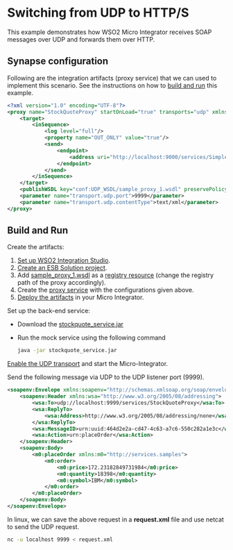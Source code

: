 # Switching from UDP to HTTP/S

This example demonstrates how WSO2 Micro Integrator receives SOAP messages over UDP and forwards them over HTTP.

## Synapse configuration

Following are the integration artifacts (proxy service) that we can used to implement this scenario. See the instructions on how to [build and run](#build-and-run) this example.

```xml 
<?xml version="1.0" encoding="UTF-8"?>
<proxy name="StockQuoteProxy" startOnLoad="true" transports="udp" xmlns="http://ws.apache.org/ns/synapse">
    <target>
        <inSequence>
            <log level="full"/>
            <property name="OUT_ONLY" value="true"/>
            <send>
                <endpoint>
                    <address uri="http://localhost:9000/services/SimpleStockQuoteService"/>
                </endpoint>
            </send>
        </inSequence>
    </target>
    <publishWSDL key="conf:UDP_WSDL/sample_proxy_1.wsdl" preservePolicy="true"/>
    <parameter name="transport.udp.port">9999</parameter>
    <parameter name="transport.udp.contentType">text/xml</parameter>
</proxy>
```

## Build and Run

Create the artifacts:

1. [Set up WSO2 Integration Studio](../../../../develop/installing-WSO2-Integration-Studio).
2. [Create an ESB Solution project](../../../../develop/creating-projects/#esb-config-project).
3. Add [sample_proxy_1.wsdl](https://github.com/wso2-docs/WSO2_EI/blob/master/samples-protocol-switching/sample_proxy_1.wsdl) as a [registry resource](../../../../develop/creating-artifacts/creating-registry-resources) (change the registry path of the proxy accordingly). 
4. Create the [proxy service](../../../../develop/creating-artifacts/creating-a-proxy-service) with the configurations given above.
5. [Deploy the artifacts](../../../../develop/deploy-and-run) in your Micro Integrator.

Set up the back-end service:

* Download the [stockquote_service.jar](
https://github.com/wso2-docs/WSO2_EI/blob/master/Back-End-Service/stockquote_service.jar)

* Run the mock service using the following command
    ```bash
    java -jar stockquote_service.jar
    ```

[Enable the UDP transport](../../../../setup/transport_configurations/configuring-transports/#configuring-the-udp-transport) and start the Micro-Integrator.

Send the following message via UDP to the UDP listener port (9999).
```xml
<soapenv:Envelope xmlns:soapenv="http://schemas.xmlsoap.org/soap/envelope/">
    <soapenv:Header xmlns:wsa="http://www.w3.org/2005/08/addressing">
        <wsa:To>udp://localhost:9999/services/StockQuoteProxy</wsa:To>
        <wsa:ReplyTo>
            <wsa:Address>http://www.w3.org/2005/08/addressing/none</wsa:Address>
        </wsa:ReplyTo>
        <wsa:MessageID>urn:uuid:464d2e2a-cd47-4c63-a7c6-550c282a1e3c</wsa:MessageID>
        <wsa:Action>urn:placeOrder</wsa:Action>
    </soapenv:Header>
    <soapenv:Body>
        <m0:placeOrder xmlns:m0="http://services.samples">
            <m0:order>
                <m0:price>172.23182849731984</m0:price>
                <m0:quantity>18398</m0:quantity>
                <m0:symbol>IBM</m0:symbol>
            </m0:order>
        </m0:placeOrder>
    </soapenv:Body>
</soapenv:Envelope>
``` 
In linux, we can save the above request in a <strong>request.xml</strong> file and use netcat to send the UDP request. 

```bash
nc -u localhost 9999 < request.xml
```
